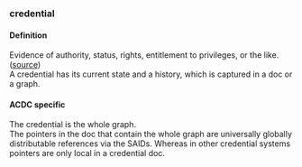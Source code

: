 ### credential

<h4>Definition</h4><p>Evidence of authority, status, rights, entitlement to privileges, or the like.<br>(<a href="https://github.com/trustoverip/tswg-acdc-specification/blob/main/draft-ssmith-acdc.md#introduction">source</a>)<br>A credential has its current state and a history, which is captured in a doc or a graph.</p><h4>ACDC specific</h4><p>The credential is the whole graph.<br>The pointers in the doc that contain the whole graph are universally globally distributable references via the SAIDs. Whereas in other credential systems pointers are only local in a credential doc.</p>